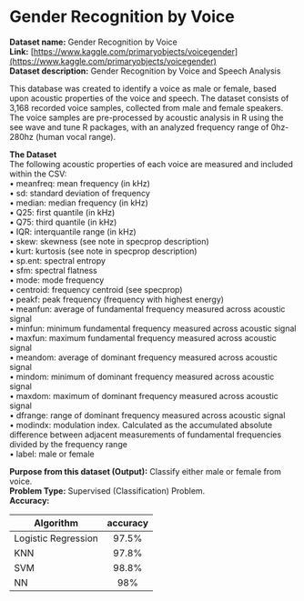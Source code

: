 #  Gender Recognition by Voice
**Dataset name:** Gender Recognition by Voice  
**Link:** [https://www.kaggle.com/primaryobjects/voicegender](https://www.kaggle.com/primaryobjects/voicegender)  
**Dataset description:** Gender Recognition by Voice and Speech Analysis  

This database was created to identify a voice as male or female, based upon acoustic properties of the voice and speech. The dataset consists of 3,168 recorded voice samples, collected from male and female speakers. The voice samples are pre-processed by acoustic analysis in R using the see wave and tune R packages, with an analyzed frequency range of 0hz-280hz (human vocal range).

**The Dataset**  
The following acoustic properties of each voice are measured and included within the CSV:  
•	meanfreq: mean frequency (in kHz)  
•	sd: standard deviation of frequency  
•	median: median frequency (in kHz)  
•	Q25: first quantile (in kHz)  
•	Q75: third quantile (in kHz)  
•	IQR: interquantile range (in kHz)  
•	skew: skewness (see note in specprop description)  
•	kurt: kurtosis (see note in specprop description)  
•	sp.ent: spectral entropy  
•	sfm: spectral flatness  
•	mode: mode frequency  
•	centroid: frequency centroid (see specprop)  
•	peakf: peak frequency (frequency with highest energy)  
•	meanfun: average of fundamental frequency measured across acoustic signal  
•	minfun: minimum fundamental frequency measured across acoustic signal  
•	maxfun: maximum fundamental frequency measured across acoustic signal  
•	meandom: average of dominant frequency measured across acoustic signal  
•	mindom: minimum of dominant frequency measured across acoustic signal  
•	maxdom: maximum of dominant frequency measured across acoustic signal  
•	dfrange: range of dominant frequency measured across acoustic signal  
•	modindx: modulation index. Calculated as the accumulated absolute difference between adjacent measurements of fundamental frequencies divided by the frequency range  
•	label: male or female  

**Purpose from this dataset (Output):** Classify either male or female from voice.  
**Problem Type:** Supervised (Classification) Problem.  
**Accuracy:**  

| Algorithm           | accuracy            |
| ------------------- |:-------------------:|
| Logistic Regression | 97.5%               |
| KNN                 | 97.8%               |
| SVM                 | 98.8%               |
| NN                  | 98%                 |
